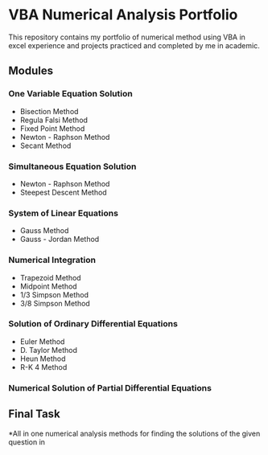 # VBA Numerical Analysis Portfolio

This repository contains my portfolio of numerical method using VBA in excel experience and projects practiced and completed by me in academic.

## Modules

### One Variable Equation Solution

- Bisection Method
- Regula Falsi Method
- Fixed Point Method
- Newton - Raphson Method
- Secant Method

### Simultaneous Equation Solution

- Newton - Raphson Method
- Steepest Descent Method

### System of Linear Equations

- Gauss Method
- Gauss - Jordan Method

### Numerical Integration

- Trapezoid Method
- Midpoint Method
- 1/3 Simpson Method
- 3/8 Simpson Method

### Solution of Ordinary Differential Equations

- Euler Method
- D. Taylor Method
- Heun Method
- R-K 4 Method

### Numerical Solution of Partial Differential Equations

## Final Task

*All in one numerical analysis methods for finding the solutions of the given question in 
